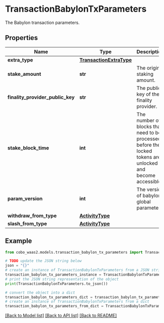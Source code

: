 # TransactionBabylonTxParameters

The Babylon transaction parameters.

## Properties

Name | Type | Description | Notes
------------ | ------------- | ------------- | -------------
**extra_type** | [**TransactionExtraType**](TransactionExtraType.md) |  | 
**stake_amount** | **str** | The origin staking amount. | [optional] 
**finality_provider_public_key** | **str** | The public key of the finality provider. | [optional] 
**stake_block_time** | **int** | The number of blocks that need to be processed before the locked tokens are unlocked and become accessible. | [optional] 
**param_version** | **int** | The version of babylon global parameters. | [optional] 
**withdraw_from_type** | [**ActivityType**](ActivityType.md) |  | [optional] 
**slash_from_type** | [**ActivityType**](ActivityType.md) |  | [optional] 

## Example

```python
from cobo_waas2.models.transaction_babylon_tx_parameters import TransactionBabylonTxParameters

# TODO update the JSON string below
json = "{}"
# create an instance of TransactionBabylonTxParameters from a JSON string
transaction_babylon_tx_parameters_instance = TransactionBabylonTxParameters.from_json(json)
# print the JSON string representation of the object
print(TransactionBabylonTxParameters.to_json())

# convert the object into a dict
transaction_babylon_tx_parameters_dict = transaction_babylon_tx_parameters_instance.to_dict()
# create an instance of TransactionBabylonTxParameters from a dict
transaction_babylon_tx_parameters_from_dict = TransactionBabylonTxParameters.from_dict(transaction_babylon_tx_parameters_dict)
```
[[Back to Model list]](../README.md#documentation-for-models) [[Back to API list]](../README.md#documentation-for-api-endpoints) [[Back to README]](../README.md)


